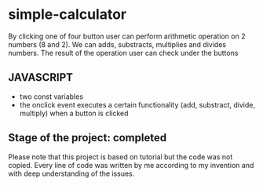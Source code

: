 # simple-calculator
 
By clicking one of four button user can perform arithmetic operation on 2 numbers (8 and 2). We can adds, substracts, multiplies and divides numbers. The result of the operation user can check under the buttons

## JAVASCRIPT
- two const variables
- the onclick event executes a certain functionality (add, substract, divide, multiply) when a button is clicked

## Stage of the project: completed

Please note that this project is based on tutorial but the code was not copied. Every line of code was written by me according to my invention and with deep understanding of the issues. 
